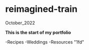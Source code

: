 # reimagined-train
October_2022

**This is the start of my portfolio**

-Recipes
-Weddings
-Resources "1fd"

